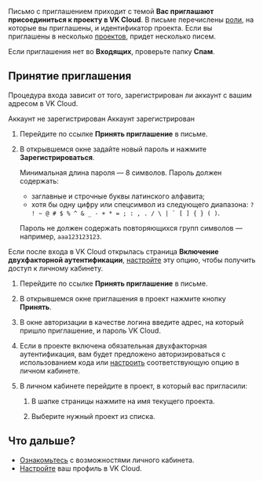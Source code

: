 Письмо с приглашением приходит с темой **Вас приглашают присоединиться к проекту в VK Cloud**. В письме перечислены [роли](../../concepts/rolesandpermissions), на которые вы приглашены, и идентификатор проекта. Если вы приглашены в несколько [проектов](../../concepts/projects), придет несколько писем.

Если приглашения нет во **Входящих**, проверьте папку **Спам**.

## Принятие приглашения

Процедура входа зависит от того, зарегистрирован ли аккаунт с вашим адресом в VK Cloud.

<tabs>
<tablist>
<tab>Аккаунт не зарегистрирован</tab>
<tab>Аккаунт зарегистрирован</tab>
</tablist>
<tabpanel>

1. Перейдите по ссылке **Принять приглашение** в письме.

1. В открывшемся окне задайте новый пароль и нажмите **Зарегистрироваться**.

    Минимальная длина пароля — 8 символов. Пароль должен содержать:

    - заглавные и строчные буквы латинского алфавита;
    - хотя бы одну цифру или спецсимвол из следующего диапазона: ``? ! ~ @ # $ % ^ & _ - + * = ; : , . / \ | ` [ ] { } ( )``.

    Пароль не должен содержать повторяющихся групп символов — например, ``aaa123123123``.

<info>

Если после входа в VK Cloud открылась страница **Включение двухфакторной аутентификации**, [настройте](../../account/security/2faon) эту опцию, чтобы получить доступ к личному кабинету.

</info>

</tabpanel>
<tabpanel>

1. Перейдите по ссылке **Принять приглашение** в письме.

1. В открывшемся окне приглашения в проект нажмите кнопку **Принять**.

1. В окне авторизации в качестве логина введите адрес, на который пришло приглашение, и пароль VK Cloud.

1. Если в проекте включена обязательная двухфакторная аутентификация, вам будет предложено авторизироваться с использованием кода или [настроить](../../account/security/2faon) соответствующую опцию в личном кабинете.

1. В личном кабинете перейдите в проект, в который вас пригласили:

    1. В шапке страницы нажмите на имя текущего проекта.

    2. Выберите нужный проект из списка.

</tabpanel>
</tabs>

## Что дальше?

- [Ознакомьтесь](/ru/base/account) с возможностями личного кабинета.
- [Настройте](/ru/base/account/instructions/account-manage/editinfo) ваш профиль в VK Cloud.
